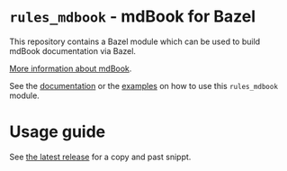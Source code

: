 # `rules_mdbook` - mdBook for Bazel

This repository contains a Bazel module which can be used to build mdBook
documentation via Bazel.

[More information about mdBook](https://rust-lang.github.io/mdBook/).

See the [documentation](https://kiron1.github.io/rules_mdbook/) or the
[examples](./doc) on how to use this `rules_mdbook` module.

# Usage guide

See [the latest release](https://github.com/kiron1/rules_mdbook/releases/latest)
for a copy and past snippt.
